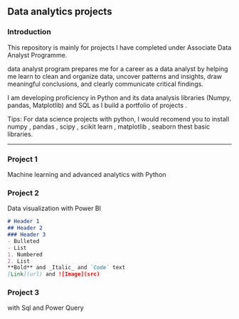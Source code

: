 ## Data analytics projects

### Introduction

This repository is mainly for projects I have completed under Associate Data Analyst Programme. 

data analyst program prepares me for a career as a data analyst by helping me learn to clean and organize data, uncover patterns and insights, draw meaningful conclusions, and clearly communicate critical findings. 

I am developing proficiency in Python and its data analysis libraries (Numpy, pandas, Matplotlib) and SQL as I build a portfolio of projects .

Tips: For data science projects with python, I would recomend you to install numpy , pandas , scipy , scikit learn , matplotlib , seaborn thest basic libraries.

___

### Project 1

Machine learning and advanced analytics with Python

### Project 2

Data visualization with Power BI

```markdown
# Header 1
## Header 2
### Header 3
- Bulleted
- List
1. Numbered
2. List
**Bold** and _Italic_ and `Code` text
[Link](url) and ![Image](src)
```

### Project 3

with Sql and Power Query  
